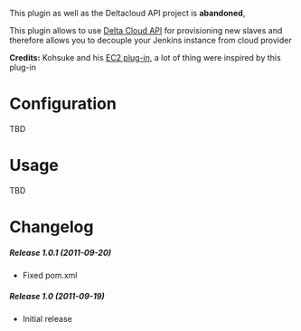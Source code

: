 This plugin as well as the Deltacloud API project is **abandoned**,

This plugin allows to use [Delta Cloud
API](http://incubator.apache.org/deltacloud/) for provisioning new
slaves and therefore allows you to decouple your Jenkins instance from
cloud provider

**Credits:** Kohsuke and his [EC2
plug-in](https://wiki.jenkins.io/display/JENKINS/Amazon+EC2+Plugin), a lot
of thing were inspired by this plug-in

# Configuration

TBD

# Usage

TBD

# Changelog

##### Release 1.0.1 (2011-09-20)

-   Fixed pom.xml

##### Release 1.0 (2011-09-19)

-   Initial release
